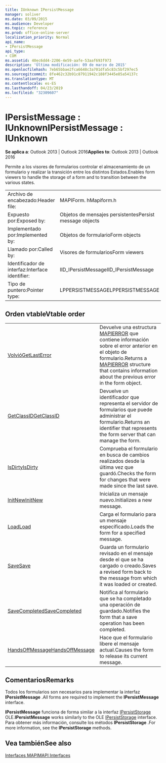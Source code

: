 ```yaml
---
title: IUnknown IPersistMessage
manager: soliver
ms.date: 03/09/2015
ms.audience: Developer
ms.topic: reference
ms.prod: office-online-server
localization_priority: Normal
api_name:
- IPersistMessage
api_type:
- COM
ms.assetid: 40ec6dd4-2206-4e59-aafe-53aaf693f973
description: 'Última modificación: 09 de marzo de 2015'
ms.openlocfilehash: 7eb65bbae2fca6648c3a701dfa5c83c5bf297ec5
ms.sourcegitcommit: 8fe462c32b91c87911942c188f3445e85a54137c
ms.translationtype: MT
ms.contentlocale: es-ES
ms.lasthandoff: 04/23/2019
ms.locfileid: "32309607"
---
```

# <a name="ipersistmessage--iunknown"></a><span data-ttu-id="46de1-103">IPersistMessage : IUnknown</span><span class="sxs-lookup"><span data-stu-id="46de1-103">IPersistMessage : IUnknown</span></span>

  
  
<span data-ttu-id="46de1-104">**Se aplica a**: Outlook 2013 | Outlook 2016</span><span class="sxs-lookup"><span data-stu-id="46de1-104">**Applies to**: Outlook 2013 | Outlook 2016</span></span> 
  
<span data-ttu-id="46de1-105">Permite a los visores de formularios controlar el almacenamiento de un formulario y realizar la transición entre los distintos Estados.</span><span class="sxs-lookup"><span data-stu-id="46de1-105">Enables form viewers to handle the storage of a form and to transition between the various states.</span></span>
  
|||
|:-----|:-----|
|<span data-ttu-id="46de1-106">Archivo de encabezado:</span><span class="sxs-lookup"><span data-stu-id="46de1-106">Header file:</span></span>  <br/> |<span data-ttu-id="46de1-107">MAPIForm. h</span><span class="sxs-lookup"><span data-stu-id="46de1-107">Mapiform.h</span></span>  <br/> |
|<span data-ttu-id="46de1-108">Expuesto por:</span><span class="sxs-lookup"><span data-stu-id="46de1-108">Exposed by:</span></span>  <br/> |<span data-ttu-id="46de1-109">Objetos de mensajes persistentes</span><span class="sxs-lookup"><span data-stu-id="46de1-109">Persist message objects</span></span>  <br/> |
|<span data-ttu-id="46de1-110">Implementado por:</span><span class="sxs-lookup"><span data-stu-id="46de1-110">Implemented by:</span></span>  <br/> |<span data-ttu-id="46de1-111">Objetos de formulario</span><span class="sxs-lookup"><span data-stu-id="46de1-111">Form objects</span></span>  <br/> |
|<span data-ttu-id="46de1-112">Llamado por:</span><span class="sxs-lookup"><span data-stu-id="46de1-112">Called by:</span></span>  <br/> |<span data-ttu-id="46de1-113">Visores de formularios</span><span class="sxs-lookup"><span data-stu-id="46de1-113">Form viewers</span></span>  <br/> |
|<span data-ttu-id="46de1-114">Identificador de interfaz:</span><span class="sxs-lookup"><span data-stu-id="46de1-114">Interface identifier:</span></span>  <br/> |<span data-ttu-id="46de1-115">IID_IPersistMessage</span><span class="sxs-lookup"><span data-stu-id="46de1-115">IID_IPersistMessage</span></span>  <br/> |
|<span data-ttu-id="46de1-116">Tipo de puntero:</span><span class="sxs-lookup"><span data-stu-id="46de1-116">Pointer type:</span></span>  <br/> |<span data-ttu-id="46de1-117">LPPERSISTMESSAGE</span><span class="sxs-lookup"><span data-stu-id="46de1-117">LPPERSISTMESSAGE</span></span>  <br/> |
   
## <a name="vtable-order"></a><span data-ttu-id="46de1-118">Orden vtable</span><span class="sxs-lookup"><span data-stu-id="46de1-118">Vtable order</span></span>

|||
|:-----|:-----|
|[<span data-ttu-id="46de1-119">Volvió</span><span class="sxs-lookup"><span data-stu-id="46de1-119">GetLastError</span></span>](ipersistmessage-getlasterror.md) <br/> |<span data-ttu-id="46de1-120">Devuelve una estructura [MAPIERROR](mapierror.md) que contiene información sobre el error anterior en el objeto de formulario.</span><span class="sxs-lookup"><span data-stu-id="46de1-120">Returns a [MAPIERROR](mapierror.md) structure that contains information about the previous error in the form object.</span></span>  <br/> |
|[<span data-ttu-id="46de1-121">GetClassID</span><span class="sxs-lookup"><span data-stu-id="46de1-121">GetClassID</span></span>](ipersistmessage-getclassid.md) <br/> |<span data-ttu-id="46de1-122">Devuelve un identificador que representa el servidor de formularios que puede administrar el formulario.</span><span class="sxs-lookup"><span data-stu-id="46de1-122">Returns an identifier that represents the form server that can manage the form.</span></span>  <br/> |
|[<span data-ttu-id="46de1-123">IsDirty</span><span class="sxs-lookup"><span data-stu-id="46de1-123">IsDirty</span></span>](ipersistmessage-isdirty.md) <br/> |<span data-ttu-id="46de1-124">Comprueba el formulario en busca de cambios realizados desde la última vez que guardó.</span><span class="sxs-lookup"><span data-stu-id="46de1-124">Checks the form for changes that were made since the last save.</span></span>  <br/> |
|[<span data-ttu-id="46de1-125">InitNew</span><span class="sxs-lookup"><span data-stu-id="46de1-125">InitNew</span></span>](ipersistmessage-initnew.md) <br/> |<span data-ttu-id="46de1-126">Inicializa un mensaje nuevo.</span><span class="sxs-lookup"><span data-stu-id="46de1-126">Initializes a new message.</span></span>  <br/> |
|[<span data-ttu-id="46de1-127">Load</span><span class="sxs-lookup"><span data-stu-id="46de1-127">Load</span></span>](ipersistmessage-load.md) <br/> |<span data-ttu-id="46de1-128">Carga el formulario para un mensaje especificado.</span><span class="sxs-lookup"><span data-stu-id="46de1-128">Loads the form for a specified message.</span></span>  <br/> |
|[<span data-ttu-id="46de1-129">Save</span><span class="sxs-lookup"><span data-stu-id="46de1-129">Save</span></span>](ipersistmessage-save.md) <br/> |<span data-ttu-id="46de1-130">Guarda un formulario revisado en el mensaje desde el que se ha cargado o creado.</span><span class="sxs-lookup"><span data-stu-id="46de1-130">Saves a revised form back to the message from which it was loaded or created.</span></span>  <br/> |
|[<span data-ttu-id="46de1-131">SaveCompleted</span><span class="sxs-lookup"><span data-stu-id="46de1-131">SaveCompleted</span></span>](ipersistmessage-savecompleted.md) <br/> |<span data-ttu-id="46de1-132">Notifica al formulario que se ha completado una operación de guardado.</span><span class="sxs-lookup"><span data-stu-id="46de1-132">Notifies the form that a save operation has been completed.</span></span>  <br/> |
|[<span data-ttu-id="46de1-133">HandsOffMessage</span><span class="sxs-lookup"><span data-stu-id="46de1-133">HandsOffMessage</span></span>](ipersistmessage-handsoffmessage.md) <br/> |<span data-ttu-id="46de1-134">Hace que el formulario libere el mensaje actual.</span><span class="sxs-lookup"><span data-stu-id="46de1-134">Causes the form to release its current message.</span></span>  <br/> |
   
## <a name="remarks"></a><span data-ttu-id="46de1-135">Comentarios</span><span class="sxs-lookup"><span data-stu-id="46de1-135">Remarks</span></span>

<span data-ttu-id="46de1-136">Todos los formularios son necesarios para implementar la interfaz **IPersistMessage** .</span><span class="sxs-lookup"><span data-stu-id="46de1-136">All forms are required to implement the **IPersistMessage** interface.</span></span> 
  
 <span data-ttu-id="46de1-137">**IPersistMessage** funciona de forma similar a la interfaz [IPersistStorage](https://msdn.microsoft.com/library/1c1a20fc-c101-4cbc-a7a6-30613aa387d7%28Office.15%29.aspx) OLE.</span><span class="sxs-lookup"><span data-stu-id="46de1-137">**IPersistMessage** works similarly to the OLE [IPersistStorage](https://msdn.microsoft.com/library/1c1a20fc-c101-4cbc-a7a6-30613aa387d7%28Office.15%29.aspx) interface.</span></span> <span data-ttu-id="46de1-138">Para obtener más información, consulte los métodos **IPersistStorage** .</span><span class="sxs-lookup"><span data-stu-id="46de1-138">For more information, see the **IPersistStorage** methods.</span></span> 
  
## <a name="see-also"></a><span data-ttu-id="46de1-139">Vea también</span><span class="sxs-lookup"><span data-stu-id="46de1-139">See also</span></span>



[<span data-ttu-id="46de1-140">Interfaces MAPI</span><span class="sxs-lookup"><span data-stu-id="46de1-140">MAPI Interfaces</span></span>](mapi-interfaces.md)

